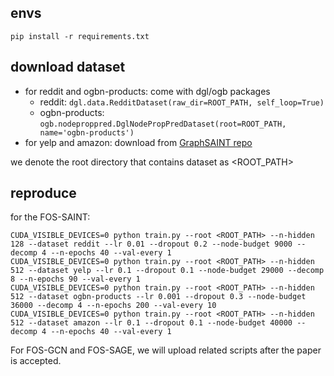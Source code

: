 ## envs

```
pip install -r requirements.txt
```

## download dataset

* for reddit and ogbn-products: come with dgl/ogb packages
    * reddit: `dgl.data.RedditDataset(raw_dir=ROOT_PATH, self_loop=True)`
    * ogbn-products: `ogb.nodeproppred.DglNodePropPredDataset(root=ROOT_PATH, name='ogbn-products')`
* for yelp and amazon: download from [GraphSAINT repo](https://github.com/GraphSAINT/GraphSAINT)

we denote the root directory that contains dataset as <ROOT_PATH>

## reproduce 


for the FOS-SAINT:
```
CUDA_VISIBLE_DEVICES=0 python train.py --root <ROOT_PATH> --n-hidden 128 --dataset reddit --lr 0.01 --dropout 0.2 --node-budget 9000 --decomp 4 --n-epochs 40 --val-every 1
CUDA_VISIBLE_DEVICES=0 python train.py --root <ROOT_PATH> --n-hidden 512 --dataset yelp --lr 0.1 --dropout 0.1 --node-budget 29000 --decomp 8 --n-epochs 90 --val-every 1
CUDA_VISIBLE_DEVICES=0 python train.py --root <ROOT_PATH> --n-hidden 512 --dataset ogbn-products --lr 0.001 --dropout 0.3 --node-budget 36000 --decomp 4 --n-epochs 200 --val-every 10
CUDA_VISIBLE_DEVICES=0 python train.py --root <ROOT_PATH> --n-hidden 512 --dataset amazon --lr 0.1 --dropout 0.1 --node-budget 40000 --decomp 4 --n-epochs 40 --val-every 1
```

For FOS-GCN and FOS-SAGE, we will upload related scripts after the paper is accepted.
